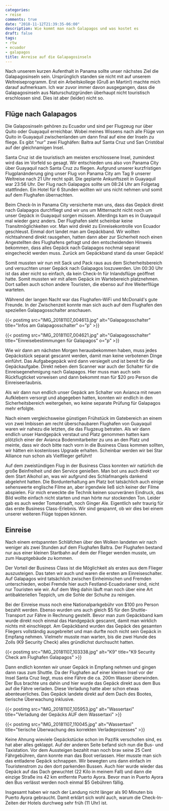 ```yaml
---
categories:
- reise
comments: true
date: "2018-11-12T21:39:35-06:00"
description: Wie kommt man nach Galapagos und was kostet es
draft: false
tags:
- rtw
- ecuador
- galapagos
title: Anreise auf die Galapagosinseln
---
```


Nach unserem kurzen Aufenthalt in Panama sollte unser nächstes Ziel die Galapagosinseln sein. Ursprünglich standen sie nicht mit auf unserem Weltreiseprogramm. Erst ein Arbeitskollege (Gruß an Martin!) machte mich darauf aufmerksam. Ich war zuvor immer davon ausgegangen, dass die Galapagosinseln aus Naturschutzgründen überhaupt nicht touristisch erschlossen sind. Dies ist aber (leider) nicht so.

## Flüge nach Galapagos

Die Galaposinseln gehören zu Ecuador und sind per Flugzeug nur über Quito oder Guayaquil erreichbar. Wobei meines Wissens nach alle Flüge von Quito in Guayaquil zwischenlanden um dann final auf eine der Inseln zu fliege. Es gibt "nur" zwei Flughäfen: Baltra auf Santa Cruz und San Cristóbal auf der gleichnamigen Insel. 

Santa Cruz ist die touristisch am meisten erschlossene Insel, zumindest wird das im Vorfeld so gesagt. Wir entschieden uns also von Panama City über Guayaquil nach Santa Cruz zu fliegen. Aufgrund unserer kurzfristigen Flugplanänderung ging unser Flug von Panama City am Tag 9 unserer Weltreise nach 21 Uhr recht spät. Die geplante Ankunftszeit in Guayaquil war 23:56 Uhr. Der Flug nach Galapagos sollte um 08:24 Uhr am Folgetag stattfinden. Ein Hotel für 6 Stunden wollten wir uns nicht nehmen und somit auf dem Flughafen übernachten.

Beim Check-In in Panama City versicherte man uns, dass das Gepäck direkt nach Galapagos durchfliegt und wir uns um Mitternacht nicht noch um unser Gepäck in Guayaquil sorgen müssen. Allerdings kam es in Guayaquil mal wieder ganz anders. Der Flughafen sieht scheinbar keine Transitmöglichkeiten vor. Man wird direkt zu Einreisekontrolle von Ecuador geschleust. Einmal dort landet man am Gepäckband. Wir wollten nichtsahnend direkt rausgehen, hatten dann aber zur Sicherheit noch einen Angestellten des Flughafens gefragt und den entscheidenden Hinweis bekommen, dass alles Gepäck nach Galapagos nochmal separat eingecheckt werden muss. Zurück am Gepäckband stand da unser Gepäck!

Somit mussten wir nun mit Sack und Pack raus aus dem Sicherheitsbereich und versuchten unser Gepäck nach Galapagos loszuwerden. Um 00:30 Uhr ist das aber nicht so einfach, da kein Check-In für Inlandsflüge geöffnet hatte. Somit mussten wir mit allem Gepäck im Wartebereich platznehmen. Dort saßen auch schon andere Touristen, die ebenso auf ihre Weiterfllüge warteten.

Während der langen Nacht war das Flughafen-WiFi und McDonald's gute Freunde. In der Zwischenzeit konnte man sich auch auf dem Flughafen den speziellen Galapagosschalter anschauen.

{{< postimg src="IMG_20181107_004613.jpg" alt="Galapagosschalter" title="Infos am Galapagosschalter" o="p" >}}

{{< postimg src="IMG_20181107_004621.jpg" alt="Galapagosschalter" title="Einreisebestimmungen für Galapagos" o="p" >}}

Wie wir dann am nächsten Morgen herausbekommen haben, muss jedes Gepäckstück separat gescannt werden, damit man keine verbotenen Dinge einführt. Das Aufgabegepäck wird dann versiegelt und ist bereit für die Gepäckaufgabe. Direkt neben dem Scanner war auch der Schalter für die Einreisegenehmigung nach Galapagos. Hier muss man auch sein Rückflugticket vorweisen und dann bekommt man für $20 pro Person die Einreiseerlaubnis.

Als wir dann nun endlich unser Gepäck am Schalter von Avianca mit neuen Aufklebern versorgt und abgegeben hatten, konnten wir endlich in den Sicherheitsbereich weitergehen, wo keine separate Prüfung für Galapagos mehr erfolgte.

Nach einem vergleichsweise günstigen Frühstück im Gatebereich an einem von zwei Imbissen am recht überschaubaren Flughafen von Guayaquil waren wir nahezu die letzten, die das Flugzeug betraten. Als wir dann endlich unser Handgepäck verstaut und Platz genommen hatten kam plötzlich einer der Avianca Bodenmitarbeiter zu uns an den Platz und meinte, dass wir doch bitte nach vorn in die Business Class kommen sollten, wir hätten ein kostenloses Upgrade erhalten. Scheinbar werden wir bei Star Alliance nun schon als Vielflieger geführt!

Auf dem zweistündigen Flug in der Business Class konnten wir natürlich die große Beinfreiheit und den Service genießen. Man bot uns auch direkt vor dem Start Alkohol an, was wir aufgrund des Schlafmangels dankend abgelehnt hatten. Die Bordunterhaltung am Platz bot tatsächlich auch einige sehenswerte englische Filme an, aber irgendwie ließ sich keiner der Filme abspielen. Für mich erweckte die Technik keinen sourveränen Eindruck, das Bild wollte einfach nicht starten und man hörte nur stockenden Ton. Leider gab es auch weder Tomatensaft, noch Ginger Ale. Eigentlich sehr traurig für das erste Business Class-Erlebnis. Wir sind gespannt, ob wir dies bei einem unserer weiteren Flüge toppen können.

## Einreise

Nach einem entspannten Schläfchen über den Wolken landeten wir nach weniger als zwei Stunden auf dem Flughafen Baltra. Der Flughafen bestand nur aus einer kleinen Startbahn auf dem der Flieger wenden musste, um zum Hauptgebäude zu kommen.

Der Vorteil der Business Class ist die Möglichkeit als erstes aus dem Flieger auszusteigen. Das taten wir auch und waren die ersten am Einreiseschalter. Auf Galapagos wird tatsächlich zwischen Einheimischen und Fremden unterschieden, wobei Fremde hier auch Festland-Ecuadorianer sind, nicht nur Touristen wie wir. Auf dem Weg dahin läuft man noch über eine Art antibakteriellen Teppich, um die Sohle der Schuhe zu reinigen.

Bei der Einreise muss noch eine Nationalparkgebühr von $100 pro Person bezahlt werden. Ebenso wurden uns auch gleich $5 für den Shuttle-Transport zur Fähre in Rechnung gestellt. Bevor man zum Gepäckband kam wurde direkt noch einmal das Handgepäck gescannt, damit man wirklich nichts mit einschleppt. Am Gepäckband wurden das Gepäck des gesamten Fliegers vollständig ausgebreitet und man durfte noch nicht sein Gepäck in Empfang nehmen. Vielmehr musste man warten, bis die zwei Hunde des Zolls (K9 Security Check) alles gründlichst durchsucht hatten.

{{< postimg src="IMG_20181107_103338.jpg" alt="K9" title="K9 Security Check am Flughafen Galapagos" >}}

Dann endlich konnten wir unser Gepäck in Empfang nehmen und gingen dann raus zum Shuttle. Da der Flughafen auf einer kleinen Insel vor der Insel Santa Cruz liegt, muss eine Fähre die ca. 200m Wasser überwinden. Der Bus brachte uns dahin und hier wurde das Gepäck direkt aus dem Bus auf die Fähre verladen. Diese Verladung hatte aber schon etwas abenteuerliches. Das Gepäck landete direkt auf dem Dach des Bootes, tierische Überwachung inklusive.

{{< postimg src="IMG_20181107_105953.jpg" alt="Wassertaxi" title="Verladung der Gepäcks AUF dem Wassertaxi" >}}

{{< postimg src="IMG_20181107_110045.jpg" alt="Wassertaxi" title="tierische Überwachung des korrekten Verladeprozesses" >}}

Keine Ahnung wieviele Gepäckstücke schon im Pazifik verschollen sind, es hat aber alles geklappt. Auf der anderen Seite befand sich nun die Bus- und Taxistation. Vor dem Aussteigen bezahlt man noch brav seine 25 Cent Fährgebühren, dann konnte man das Boot verlassen. Hier musste man sich das entladene Gepäck schnappen. Wir bewegten uns dann einfach im Touristenstrom zu den dort parkenden Bussen. Auch hier wurde wieder das Gepäck auf das Dach gewuchtet (22 Kilo in meinem Fall) und dann die einzige Straße ins 42 km entfernte Puerto Ayora. Bevor man in Puerto Ayora den Bus verlässt werden noch einmal $5 Gebühren fällig.

Insgesamt haben wir nach der Landung nicht länger als 90 Minuten bis Puerto Ayora gebraucht. Damit erklärt sich wohl auch, warum die Check-In-Zeiten der Hotels durchweg sehr früh (11 Uhr) ist.


